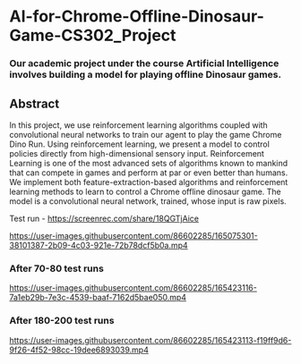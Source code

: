 # AI-for-Chrome-Offline-Dinosaur-Game-CS302_Project

### Our academic project under the course Artificial Intelligence involves building a model for playing offline Dinosaur games. 
## Abstract
In this project, we use reinforcement learning algorithms coupled with convolutional neural networks to train our agent to play the game Chrome Dino Run. Using reinforcement learning, we present a model to control policies directly from high-dimensional sensory input. Reinforcement Learning is one of the most advanced sets of algorithms known to mankind that can compete in games and perform at par or even better than humans. We implement both feature-extraction-based algorithms and reinforcement learning methods to learn to control a Chrome offline dinosaur game. The model is a convolutional neural network, trained, whose input is raw pixels.

Test run - https://screenrec.com/share/18QGTjAice


https://user-images.githubusercontent.com/86602285/165075301-38101387-2b09-4c03-921e-72b78dcf5b0a.mp4


### After 70-80 test runs
https://user-images.githubusercontent.com/86602285/165423116-7a1eb29b-7e3c-4539-baaf-7162d5bae050.mp4

### After 180-200 test runs
https://user-images.githubusercontent.com/86602285/165423113-f19ff9d6-9f26-4f52-98cc-19dee6893039.mp4
